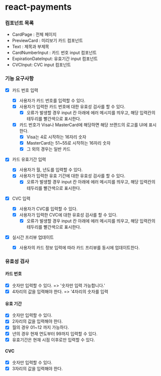 # react-payments

### 컴포넌트 목록

- CardPage : 전체 페이지
- PreviewCard : 미리보기 카드 컴포넌트
- Text : 제목과 부제목
- CardNumberInput : 카드 번호 input 컴포넌트
- ExpirationDateInput: 유효기간 input 컴포넌트
- CVCInput: CVC input 컴포넌트

### 기능 요구사항

- [x] 카드 번호 입력

  - [x] 사용자가 카드 번호를 입력할 수 있다.
  - [x] 사용자가 입력한 카드 번호에 대한 유효성 검사를 할 수 있다.
    - [x] 오류가 발생할 경우 input 칸 아래에 에러 메시지를 띄우고, 해당 입력칸의 테두리를 빨간색으로 표시한다.
  - [x] 카드 번호가 Visa나 MasterCard에 해당하면 해당 브랜드의 로고를 UI에 표시한다.
    - [x] Visa는 4로 시작하는 16자리 숫자
    - [x] MasterCard는 51~55로 시작하는 16자리 숫자
    - [x] 그 외의 경우는 일반 카드

- [x] 카드 유효기간 입력

  - [x] 사용자가 월, 년도를 입력할 수 있다.
  - [x] 사용자가 입력한 유효 기간에 대한 유효성 검사를 할 수 있다.
    - [x] 오류가 발생할 경우 input 칸 아래에 에러 메시지를 띄우고, 해당 입력칸의 테두리를 빨간색으로 표시한다.

- [x] CVC 입력

  - [x] 사용자가 CVC를 입력할 수 있다.
  - [x] 사용자가 입력한 CVC에 대한 유효성 검사를 할 수 있다.
    - [x] 오류가 발생할 경우 input 칸 아래에 에러 메시지를 띄우고, 해당 입력칸의 테두리를 빨간색으로 표시한다.

- [x] 실시간 프리뷰 업데이트
  - [x] 사용자의 카드 정보 입력에 따라 카드 프리뷰를 동시에 업데이트한다.

### 유효성 검사

#### 카드 번호

- [x] 숫자만 입력할 수 있다. => '숫자만 입력 가능합니다.'
- [x] 4자리의 값을 입력해야 한다. => '4자리의 숫자를 입력

#### 유효 기간

- [x] 숫자만 입력할 수 있다.
- [x] 2자리의 값을 입력해야 한다.
- [x] 월의 경우 01~12 까지 가능하다.
- [x] 년의 경우 현재 연도부터 99까지 입력할 수 있다.
- [x] 유효기간은 현재 시점 이후로만 입력할 수 있다.

#### CVC

- [x] 숫자만 입력할 수 있다.
- [x] 3자리의 값을 입력해야 한다.
